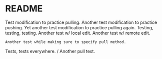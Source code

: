 # README #
Test modification to practice pulling.
Another test modification to practice pushing.
Yet another test modification to practice pulling again.
Testing, testing, testing.
Another test w/ local edit.
Another test w/ remote edit.
~~~
Another test while making sure to specify pull method.
~~~
Tests, tests everywhere.
/
Another pull test.
